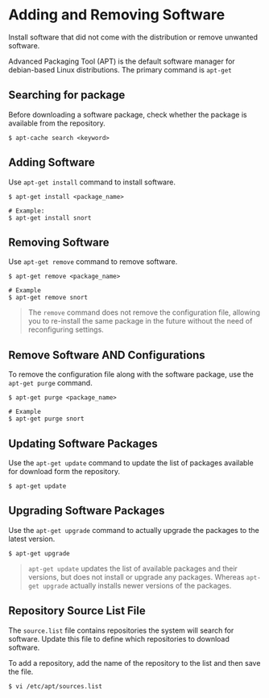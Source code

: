 # Adding and Removing Software

Install software that did not come with the distribution or remove unwanted software.

Advanced Packaging Tool (APT) is the default software manager for debian-based Linux distributions. The primary command is `apt-get`


## Searching for package

Before downloading a software package, check whether the package is available from the repository. 
```shell
$ apt-cache search <keyword>
```

## Adding Software
Use `apt-get install` command to install software.
```shell
$ apt-get install <package_name>

# Example:
$ apt-get install snort
```

## Removing Software
Use `apt-get remove` command to remove software.
```shell
$ apt-get remove <package_name>

# Example
$ apt-get remove snort
```

> The `remove` command does not remove the configuration file, allowing you to re-install the same package in the future without the need of reconfiguring settings.

## Remove Software AND Configurations
To remove the configuration file along with the software package, use the `apt-get purge` command.
```shell
$ apt-get purge <package_name>

# Example
$ apt-get purge snort
```

## Updating Software Packages
Use the `apt-get update` command to update the list of packages available for download form the repository. 

```shell
$ apt-get update
```

## Upgrading Software Packages
Use the `apt-get upgrade` command to actually upgrade the packages to the latest version.
```shell
$ apt-get upgrade
```

> `apt-get update` updates the list of available packages and their versions, but does not install or upgrade any packages. Whereas `apt-get upgrade` actually installs newer versions of the packages.


## Repository Source List File
The `source.list` file contains repositories the system will search for software. Update this file to define which repositories to download software.

To add a repository, add the name of the repository to the list and then save the file.

```shell
$ vi /etc/apt/sources.list
```

